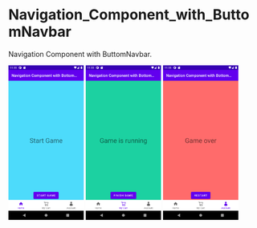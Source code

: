 # Navigation_Component_with_ButtomNavbar
Navigation Component with ButtomNavbar.

<img src="images/Screenshot_1620064543.png" width=150/>   <img src="images/Screenshot_1620064546.png" width=150/>  <img src="images/Screenshot_1620064548.png" width=150/>  



